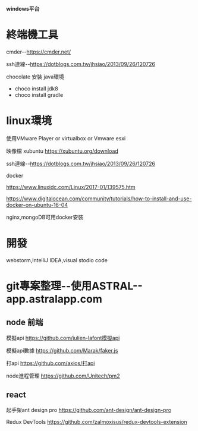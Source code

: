 **windows平台**

# 終端機工具
cmder--https://cmder.net/

ssh連線--https://dotblogs.com.tw/jhsiao/2013/09/26/120726

chocolate 安裝 java環境

* choco install jdk8
* choco install gradle


# linux環境
使用VMware Player or virtualbox or Vmware esxi

映像檔 xubuntu https://xubuntu.org/download

ssh連線--https://dotblogs.com.tw/jhsiao/2013/09/26/120726

docker

https://www.linuxidc.com/Linux/2017-01/139575.htm

https://www.digitalocean.com/community/tutorials/how-to-install-and-use-docker-on-ubuntu-16-04


nginx,mongoDB可用docker安裝

# 開發
webstorm,IntelliJ IDEA,visual stodio code

# git專案整理--使用ASTRAL--app.astralapp.com 
## node 前端
模擬api https://github.com/julien-lafont模擬api 

模擬api數據 https://github.com/Marak/faker.js

打api https://github.com/axios/打api 

node進程管理 https://github.com/Unitech/pm2

## react
起手架ant design pro https://github.com/ant-design/ant-design-pro

Redux DevTools https://github.com/zalmoxisus/redux-devtools-extension
